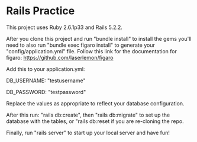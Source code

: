 # Rails Practice

This project uses Ruby 2.6.1p33 and Rails 5.2.2.

After you clone this project and run "bundle install" to install the gems you'll need to also run "bundle exec figaro install" to generate your "config/application.yml" file.
Follow this link for the documentation for figaro:
https://github.com/laserlemon/figaro

Add this to your application.yml:

DB_USERNAME: "testusername"

DB_PASSWORD: "testpassword"

Replace the values as appropriate to reflect your database configuration.

After this run: "rails db:create", then "rails db:migrate" to set up the database with the tables, or "rails db:reset if you are re-cloning the repo.

Finally, run "rails server" to start up your local server and have fun!
